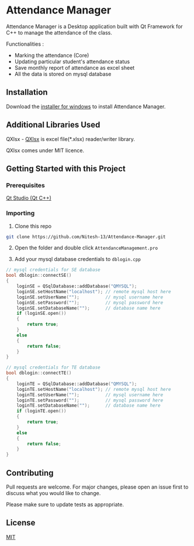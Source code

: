 # Attendance Manager

Attendance Manager is a Desktop application built with Qt Framework for C++ to manage the attendance of the class.

Functionalities : 

- Marking the attendance (Core)
- Updating particular student's attendance status
- Save monthly report of attendance as excel sheet
- All the data is stored on mysql database

## Installation

Download the [installer for windows](https://github.com/Nitesh-13/Attendance-Manager/releases/tag/v1.0.0)  to install Attendance Manager.

## Additional Libraries Used

QXlsx - [QXlsx](https://github.com/QtExcel/QXlsx) is excel file(*.xlsx) reader/writer library.

QXlsx comes under MIT licence.

## Getting Started with this Project

### Prerequisites
[Qt Studio (Qt C++)](https://www.qt.io/)

### Importing
1. Clone this repo
```sh
git clone https://github.com/Nitesh-13/Attendance-Manager.git
```

2. Open the folder and double click `AttendanceManagement.pro`

3. Add your mysql database credentials to `dblogin.cpp`
```cpp
// mysql credentials for SE database
bool dblogin::connectSE()
{
    loginSE = QSqlDatabase::addDatabase("QMYSQL");
    loginSE.setHostName("localhost"); // remote mysql host here
    loginSE.setUserName("");          // mysql username here
    loginSE.setPassword("");          // mysql password here
    loginSE.setDatabaseName("");      // database name here
    if (loginSE.open())
    {
        return true;
    }
    else
    {
        return false;
    }
}

// mysql credentials for TE database
bool dblogin::connectTE()
{
    loginTE = QSqlDatabase::addDatabase("QMYSQL");
    loginTE.setHostName("localhost"); // remote mysql host here
    loginTE.setUserName("");          // mysql username here
    loginTE.setPassword("");          // mysql password here
    loginTE.setDatabaseName("");      // database name here
    if (loginTE.open())
    {
        return true;
    }
    else
    {
        return false;
    }
}

```

## Contributing
Pull requests are welcome. For major changes, please open an issue first to discuss what you would like to change.

Please make sure to update tests as appropriate.

## License
[MIT](https://github.com/Nitesh-13/Attendance-Manager/blob/main/LICENCE.txt)